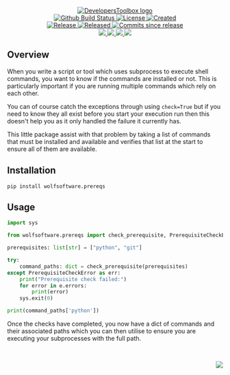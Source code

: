<!-- markdownlint-disable -->
<p align="center">
    <a href="https://github.com/DevelopersToolbox/">
        <img src="https://cdn.wolfsoftware.com/assets/images/github/organisations/developerstoolbox/black-and-white-circle-256.png" alt="DevelopersToolbox logo" />
    </a>
    <br />
    <a href="https://github.com/DevelopersToolbox/check-prerequisite/actions/workflows/cicd.yml">
        <img src="https://img.shields.io/github/actions/workflow/status/DevelopersToolbox/check-prerequisite/cicd.yml?branch=master&label=build%20status&style=for-the-badge" alt="Github Build Status" />
    </a>
    <a href="https://github.com/DevelopersToolbox/check-prerequisite/blob/master/LICENSE.md">
        <img src="https://img.shields.io/github/license/DevelopersToolbox/check-prerequisite?color=blue&label=License&style=for-the-badge" alt="License">
    </a>
    <a href="https://github.com/DevelopersToolbox/check-prerequisite">
        <img src="https://img.shields.io/github/created-at/DevelopersToolbox/check-prerequisite?color=blue&label=Created&style=for-the-badge" alt="Created">
    </a>
    <br />
    <a href="https://github.com/DevelopersToolbox/check-prerequisite/releases/latest">
        <img src="https://img.shields.io/github/v/release/DevelopersToolbox/check-prerequisite?color=blue&label=Latest%20Release&style=for-the-badge" alt="Release">
    </a>
    <a href="https://github.com/DevelopersToolbox/check-prerequisite/releases/latest">
        <img src="https://img.shields.io/github/release-date/DevelopersToolbox/check-prerequisite?color=blue&label=Released&style=for-the-badge" alt="Released">
    </a>
    <a href="https://github.com/DevelopersToolbox/check-prerequisite/releases/latest">
        <img src="https://img.shields.io/github/commits-since/DevelopersToolbox/check-prerequisite/latest.svg?color=blue&style=for-the-badge" alt="Commits since release">
    </a>
    <br />
    <a href="https://github.com/DevelopersToolbox/check-prerequisite/blob/master/.github/CODE_OF_CONDUCT.md">
        <img src="https://img.shields.io/badge/Code%20of%20Conduct-blue?style=for-the-badge" />
    </a>
    <a href="https://github.com/DevelopersToolbox/check-prerequisite/blob/master/.github/CONTRIBUTING.md">
        <img src="https://img.shields.io/badge/Contributing-blue?style=for-the-badge" />
    </a>
    <a href="https://github.com/DevelopersToolbox/check-prerequisite/blob/master/.github/SECURITY.md">
        <img src="https://img.shields.io/badge/Report%20Security%20Concern-blue?style=for-the-badge" />
    </a>
    <a href="https://github.com/DevelopersToolbox/check-prerequisite/issues">
        <img src="https://img.shields.io/badge/Get%20Support-blue?style=for-the-badge" />
    </a>
</p>

## Overview

When you write a script or tool which uses subprocess to execute shell commands, you want to know if the commands are installed or not. This is
particularly important if you are running multiple commands which rely on each other.

You can of course catch the exceptions through using `check=True` but if you need to know they all exist before you start your execution run then
this doesn't help you as it only handled the failure it currently has.

This little package assist with that problem by taking a list of commands that must be installed and available and verifies that list at the start to
ensure all of them are available.

## Installation

```shell
pip install wolfsoftware.prereqs
```

## Usage

```python
import sys

from wolfsoftware.prereqs import check_prerequisite, PrerequisiteCheckError

prerequisites: list[str] = ["python", "git"]

try:
    command_paths: dict = check_prerequisite(prerequisites)
except PrerequisiteCheckError as err:
    print("Prerequisite check failed:")
    for error in e.errors:
        print(error)
    sys.exit(0)

print(command_paths['python'])
```

Once the checks have completed, you now have a dict of commands and their associated paths which you can then utilise to ensure you are executing
your subprocesses with the full path.

<br />
<p align="right"><a href="https://wolfsoftware.com/"><img src="https://img.shields.io/badge/Created%20by%20Wolf%20on%20behalf%20of%20Wolf%20Software-blue?style=for-the-badge" /></a></p>
